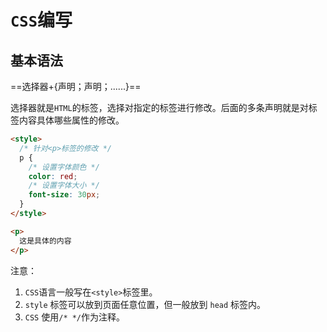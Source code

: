 # `CSS`编写

## 基本语法

==选择器+{声明；声明；......}==

选择器就是`HTML`的标签，选择对指定的标签进行修改。后面的多条声明就是对标签内容具体哪些属性的修改。

```html
<style>
  /* 针对<p>标签的修改 */
  p {
    /* 设置字体颜色 */
    color: red;
    /* 设置字体大小 */
    font-size: 30px;
  }
</style>

<p>
  这是具体的内容
</p>
```

注意：

1. `CSS`语言一般写在`<style>`标签里。
2. `style` 标签可以放到页面任意位置，但一般放到 `head` 标签内。
3. `CSS` 使用` /* */ `作为注释。